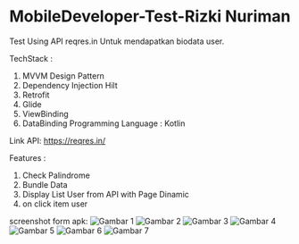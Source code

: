 # MobileDeveloper-Test-Rizki Nuriman
Test Using API reqres.in Untuk mendapatkan biodata user.

TechStack :
1. MVVM Design Pattern
2. Dependency Injection Hilt
3. Retrofit
4. Glide
5. ViewBinding
6. DataBinding
Programming Language : Kotlin

Link API: https://reqres.in/

Features :
1. Check Palindrome
2. Bundle Data
3. Display List User from API with Page Dinamic
4. on click item user

screenshot form apk:
![Gambar 1](https://github.com/LordKajoc/MobileDeveloper-RizkiNuriman/assets/126139745/1cf723bc-d1da-49a7-aa44-6222fc817e5a)
![Gambar 2](https://github.com/LordKajoc/MobileDeveloper-RizkiNuriman/assets/126139745/9ad0f167-a9ca-4784-bf56-fd9d0cb636ef)
![Gambar 3](https://github.com/LordKajoc/MobileDeveloper-RizkiNuriman/assets/126139745/11ad8182-c455-464b-a035-281903af08a1)
![Gambar 4](https://github.com/LordKajoc/MobileDeveloper-RizkiNuriman/assets/126139745/8f6d7cef-10bd-454a-82d3-dfbd5b75a0ca)
![Gambar 5](https://github.com/LordKajoc/MobileDeveloper-RizkiNuriman/assets/126139745/93ed98e9-cad6-4d31-98bb-dfaf410a6d7f)
![Gambar 6](https://github.com/LordKajoc/MobileDeveloper-RizkiNuriman/assets/126139745/651f426b-402c-4c63-83af-5cd2e399f78b)
![Gambar 7](https://github.com/LordKajoc/MobileDeveloper-RizkiNuriman/assets/126139745/24d61c66-06e5-439d-bd98-24ee480c27d8)

